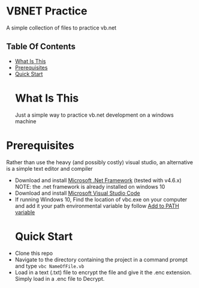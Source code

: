 # VBNET Practice
A simple collection of files to practice vb.net
## Table Of Contents
* [What Is This](#What-is-this "What is this")
* [Prerequisites](#Prerequisites "Prerequisites")
* [Quick Start](#Quick-Start "Quick Start")
<a name="What-is-this"><h1>What Is This</h1></a>
  <p>Just a simple way to practice vb.net development on a windows machine</p>
<a name="Prerequisites"><h1>Prerequisites</h1></a>
Rather than use the heavy (and possibly costly) visual studio, an alternative is a simple text editor and compiler
* Download and install [Microsoft .Net Framework](https://www.microsoft.com/net/download "Microsoft .Net Framework") (tested with v4.6.x) NOTE: the .net framework is already installed on windows 10
* Download and install [Microsoft Visual Studio Code](https://code.visualstudio.com/download "Microsoft Visual Studio Code")
* If running Windows 10, Find the location of vbc.exe on your computer and add it your path environmental variable by follow [Add to PATH variable](https://msdn.microsoft.com/en-us/library/380cz5k4.aspx "Add to Path Variable")
<a name="Quick-Start"><h1>Quick Start</h1></a>
* Clone this repo
* Navigate to the directory containing the project in a command prompt and type <code>vbc NameOfFile.vb</code>
* Load in a text (.txt) file to encrypt the file and give it the .enc extension. Simply load in a .enc file to Decrypt.
